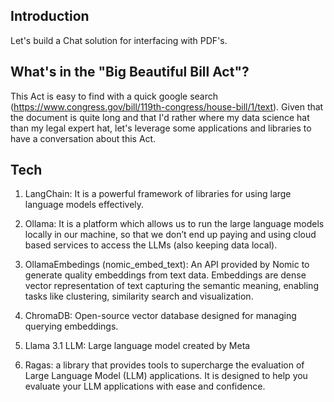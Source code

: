 ## Introduction

Let's build a Chat solution for interfacing with PDF's. 

## What's in the "Big Beautiful Bill Act"?

This Act is easy to find with a quick google search (https://www.congress.gov/bill/119th-congress/house-bill/1/text). Given that the document is quite long and that I'd rather where my data science hat than my legal expert hat, let's leverage some applications and libraries to have a conversation about this Act.

## Tech

1. LangChain: It is a powerful framework of libraries for using large language models effectively.

2. Ollama: It is a platform which allows us to run the large language models locally in our machine, so that we don’t end up paying and using cloud based services to access the LLMs (also keeping data local).

3. OllamaEmbedings (nomic_embed_text): An API provided by Nomic to generate quality embeddings from text data. Embeddings are dense vector representation of text capturing the semantic meaning, enabling tasks like clustering, similarity search and visualization.

4. ChromaDB: Open-source vector database designed for managing querying embeddings.

5. Llama 3.1 LLM: Large language model created by Meta
  
6. Ragas: a library that provides tools to supercharge the evaluation of Large Language Model (LLM) applications. It is designed to help you evaluate your LLM applications with ease and confidence.
